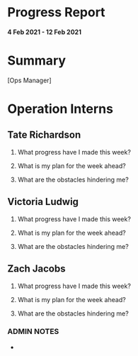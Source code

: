 # Progress Report

**4 Feb 2021 - 12 Feb 2021**

# Summary

[Ops Manager] 

# Operation Interns

## Tate Richardson

1. What progress have I made this week?

    
1. What is my plan for the week ahead?

    

1. What are the obstacles hindering me?

   

## Victoria Ludwig

1. What progress have I made this week?


1. What is my plan for the week ahead?


1. What are the obstacles hindering me?



## Zach Jacobs

1. What progress have I made this week?

1. What is my plan for the week ahead?

1. What are the obstacles hindering me?

### ADMIN NOTES

- 

